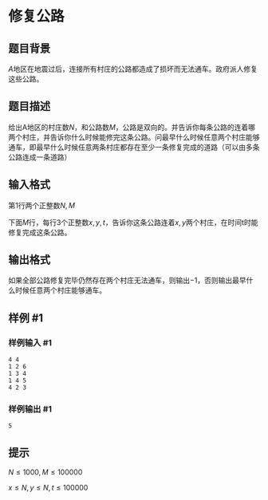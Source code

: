 # 修复公路

## 题目背景

$A$地区在地震过后，连接所有村庄的公路都造成了损坏而无法通车。政府派人修复这些公路。

## 题目描述

给出A地区的村庄数$N$，和公路数$M$，公路是双向的。并告诉你每条公路的连着哪两个村庄，并告诉你什么时候能修完这条公路。问最早什么时候任意两个村庄能够通车，即最早什么时候任意两条村庄都存在至少一条修复完成的道路（可以由多条公路连成一条道路）

## 输入格式

第$1$行两个正整数$N,M$

下面$M$行，每行$3$个正整数$x, y, t$，告诉你这条公路连着$x,y$两个村庄，在时间t时能修复完成这条公路。

## 输出格式

如果全部公路修复完毕仍然存在两个村庄无法通车，则输出$-1$，否则输出最早什么时候任意两个村庄能够通车。

## 样例 #1

### 样例输入 #1

```
4 4
1 2 6
1 3 4
1 4 5
4 2 3
```

### 样例输出 #1

```
5
```

## 提示

$N \le 1000,M \le 100000$

$x \le N,y \le N,t \le 100000$
